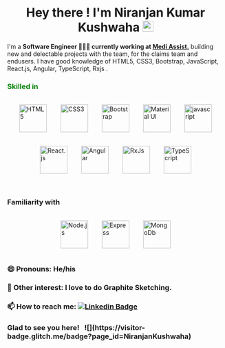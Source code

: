 <h1 align="center">Hey there ! I'm Niranjan Kumar Kushwaha <img src="https://media.giphy.com/media/hvRJCLFzcasrR4ia7z/giphy.gif" width="25px"> </h1> 

I'm a **Software Engineer 👨🏽‍💼 currently working at <a href="https://mediassist.in/">Medi Assist.</a>** <span>building new and delectable projects with the team, for the claims team  and endusers.</span> I have good knowledge of HTML5, CSS3, Bootstrap, JavaScript, React.js, Angular, TypeScript, Rxjs .

<h3 style="color:green;">Skilled in </h3>
<span
      style="
        display: flex;
        justify-content: center;
        flex-wrap: wrap;
        flex-direction: row;
      "
    >
      <span style="margin: 1rem">
        <img
          src="https://img.icons8.com/color/344/html-5--v1.png"
          style="width: 4rem"
          alt="HTML5"
        />
      </span>
      <span style="margin: 1rem">
        <img
          src="https://img.icons8.com/color/344/css3.png"
          style="width: 4rem"
          alt="CSS3"
        />
      </span>
      <span style="margin: 1rem">
        <img
          src="https://img.icons8.com/color/344/bootstrap.png"
          style="width: 4rem"
          alt="Bootstrap"
        />
      </span>
      <span style="margin: 1rem">
        <img
          src="https://img.icons8.com/color/344/material-ui.png"
          style="width: 4rem"
          alt="Material UI"
        />
      </span>
      <span style="margin: 1rem">
        <img
          src="https://img.icons8.com/color/344/javascript--v1.png"
          style="width: 4rem"
          alt="javascript"
        />
      </span>
      <!--  -->
      <span style="margin: 1rem">
        <img
          src="https://img.icons8.com/plasticine/344/react.png"
          style="width: 4rem"
          alt="React.js"
        />
      </span>
      <span style="margin: 1rem">
        <img
          src="https://img.icons8.com/color/344/angularjs.png"
          style="width: 4rem"
          alt="Angular"
        />
      </span>
      <span style="margin: 1rem">
        <img
          src="https://rxjs.dev/generated/images/marketing/home/Rx_Logo-512-512.png"
          style="width: 4rem"
          alt="RxJs"
        />
      </span>
      <span style="margin: 1rem">
        <img
          src="https://img.icons8.com/color/344/typescript.png"
          style="width: 4rem"
          alt="TypeScript"
        />
      </span>
    </span>
    <br>
    <h3 color="red">Familiarity with</h3>
    <span
      style="
        display: flex;
        justify-content: center;
        flex-wrap: wrap;
        flex-direction: row;
      "
    >
      <span style="margin:1rem">
        <img
          src="https://img.icons8.com/fluency/344/node-js.png"
          style="width: 4rem"
          alt="Node.js"
        />
      </span>
      <span style="margin: 1rem">
        <img
          src="https://img.search.brave.com/oN4kp1zQ4UBBd-gckLoK2jX8I04-sHurU4OWLc9zkNw/rs:fit:240:240:1/g:ce/aHR0cHM6Ly9hamVl/dGNoYXVsYWdhaW4u/Y29tL3N0YXRpYy9h/M2QzNjJlYWM0MDRh/NmI2ZTMwNDZmOGZj/NjgxMzkyYy85MmE5/NC9leHByZXNzLWpz/LnBuZw"
          style="width: 4rem"
          alt="Express"
        />
      </span>
      <span style="margin: 1rem">
        <img
          src="https://img.icons8.com/color/344/mongodb.png"
          style="width: 4rem"
          alt="MongoDb"
        />
      </span>
    </span>
    
    
 
<p align='center'>
<!--   <a href="#"><img src="https://github-readme-stats.vercel.app/api?username=NiranjanKushwaha&show_icons=true&count_private=true&theme=radical" width="550"></a> -->
<!--       (https://visitor-badge.glitch.me/badge?page_id=NiranjanKushwaha) -->
</p>

### 😄 Pronouns: He/his

### 👯 Other interest: I love to do Graphite Sketching.

### 📫 How to reach me: [![Linkedin Badge](https://img.shields.io/badge/-LinkedIn-0e76a8?style=flat-square&logo=Linkedin&logoColor=white)](https://www.linkedin.com/in/niranjan1/)


<h3>Glad to see you here! &nbsp;  ![](https://visitor-badge.glitch.me/badge?page_id=NiranjanKushwaha)</h3>
